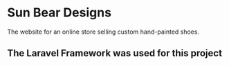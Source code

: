 # Sun Bear Designs

The website for an online store selling custom hand-painted shoes.

## The Laravel Framework was used for this project